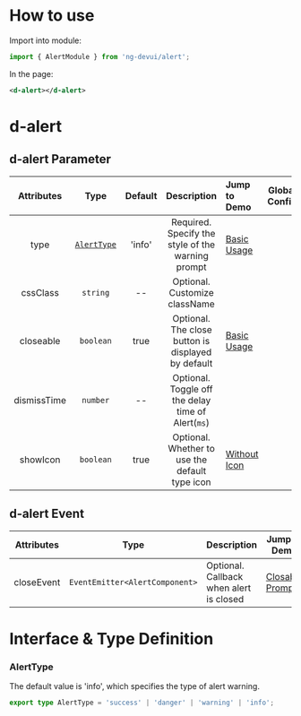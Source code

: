 # How to use

Import into module:

```ts
import { AlertModule } from 'ng-devui/alert';
```

In the page:

```xml
<d-alert></d-alert>
```
# d-alert
## d-alert Parameter

|    Attributes     |                   Type                   |  Default  | Description                                      |  Jump to Demo                                    |Global Config|
| :----------------: | :---------: | :--------------------------------------: | :----: | :---------------------------------------- | ------------------------------------------ |
|    type     | [`AlertType`](#alerttype) | 'info' | Required. Specify the style of the warning prompt                 | [Basic Usage](demo#basic-usage) |
|  cssClass   |                 `string`                 |   --   | Optional. Customize className                     |
|  closeable  |                `boolean`                 |  true  | Optional. The close button is displayed by default   | [Basic Usage](demo#tips-to-close) |
| dismissTime |                 `number`                 |   --   | Optional. Toggle off the delay time of Alert(`ms`) |
|  showIcon   |                `boolean`                 |  true  | Optional. Whether to use the default type icon     | [Without Icon](demo#without-icon) |

## d-alert Event

|    Attributes    |        Type         |        Description              |          Jump to Demo            |
| :--------: | :-----------------: | :------------------------- | -------------------------------------------- |
| closeEvent | `EventEmitter<AlertComponent>` | Optional. Callback when alert is closed | [Closable Prompt](demo#tips-to-close) |

# Interface & Type Definition
### AlertType

The default value is 'info', which specifies the type of alert warning.

```ts
export type AlertType = 'success' | 'danger' | 'warning' | 'info';
```
